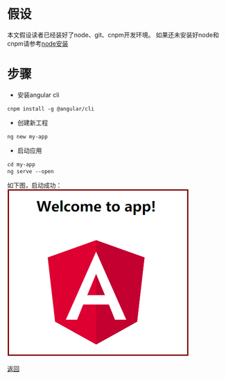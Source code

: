 # 假设
本文假设读者已经装好了node、git、cnpm开发环境。
如果还未安装好node和cnpm请参考[node安装](/Nodejs/install.md)
# 步骤
* 安装angular cli
```
cnpm install -g @angular/cli
```
* 创建新工程

```
ng new my-app
```
* 启动应用

```
cd my-app
ng serve --open
```
如下图，启动成功：
![](assets/markdown-img-paste-20170813125641789.png)

[返回](./readme.md)
